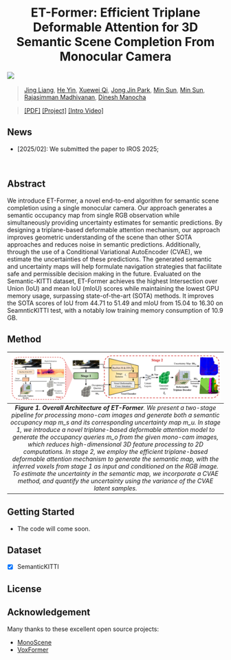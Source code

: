 <div align="center">   
  
# ET-Former: Efficient Triplane Deformable Attention for 3D Semantic Scene Completion From Monocular Camera
</div>

![](./assets/teaser.gif "")

[//]: # (> **ET-Former: Efficient Triplane Deformable Attention for 3D Semantic Scene Completion From Monocular Camera**.)

> [Jing Liang](https://jingliangc.github.io/), [He Yin](https://scholar.google.com/citations?hl=en&user=hKMVC8IAAAAJ), [Xuewei Qi](https://scholar.google.com/citations?user=pOA6uKMAAAAJ), [Jong Jin Park](https://scholar.google.com/citations?user=W-W1ew4AAAAJ), [Min Sun](https://scholar.google.com/citations?user=1Rf6sGcAAAAJ), [Min Sun](https://scholar.google.com/citations?user=1Rf6sGcAAAAJ), [Rajasimman Madhivanan](https://www.amazon.science/author/rajasimman-madhivanan), [Dinesh Manocha](https://scholar.google.com/citations?user=X08l_4IAAAAJ)


>  [[PDF]](https://arxiv.org/abs/2410.11019) [[Project]](https://github.com/jingGM/ET-Former.git) [[Intro Video]](https://youtu.be/DcXVHMpL4oQ?si=Ey5jeSMXcAdiKcAU) 


## News
- [2025/02]: We submitted the paper to IROS 2025;
</br>


## Abstract
We introduce ET-Former, a novel end-to-end algorithm for semantic scene completion using a single monocular camera. Our approach generates a semantic occupancy map from single RGB observation while simultaneously providing uncertainty estimates for semantic predictions. By designing a triplane-based deformable attention mechanism, our approach improves geometric understanding of the scene than other SOTA approaches and reduces noise in semantic predictions. Additionally, through the use of a Conditional Variational AutoEncoder (CVAE), we estimate the uncertainties of these predictions. The generated semantic and uncertainty maps will help formulate navigation strategies that facilitate safe and permissible decision making in the future. Evaluated on the Semantic-KITTI dataset, ET-Former achieves the highest Intersection over Union (IoU) and mean IoU (mIoU) scores while maintaining the lowest GPU memory usage, surpassing state-of-the-art (SOTA) methods. It improves the SOTA scores of IoU from 44.71 to 51.49 and mIoU from 15.04 to 16.30 on SeamnticKITTI test, with a notably low training memory consumption of 10.9 GB.

## Method

|                                                                                                                                                                                                                                                                                                                                                                              ![space-1.jpg](assets/architecture.png)                                                                                                                                                                                                                                                                                                                                                                              | 
|:-------------------------------------------------------------------------------------------------------------------------------------------------------------------------------------------------------------------------------------------------------------------------------------------------------------------------------------------------------------------------------------------------------------------------------------------------------------------------------------------------------------------------------------------------------------------------------------------------------------------------------------------------------------------------------------------------------------------------------------------------------------------------------------------------:| 
| ***Figure 1. Overall Architecture of ET-Former**. We present a two-stage pipeline for processing mono-cam images and generate both a semantic occupancy map m_s and its corresponding uncertainty map m_u. In stage 1, we introduce a novel triplane-based deformable attention model to generate the occupancy queries m_o from the given mono-cam images, which reduces high-dimensional 3D feature processing to 2D computations. In stage 2, we employ the efficient triplane-based deformable attention mechanism to generate the semantic map, with the inferred voxels from stage 1 as input and conditioned on the RGB image. To estimate the uncertainty in the semantic map, we incorporate a CVAE method, and quantify the uncertainty using the variance of the CVAE latent samples.* |

## Getting Started
- The code will come soon.

## Dataset

- [x] SemanticKITTI

[//]: # (## Bibtex)

[//]: # (If this work is helpful for your research, please cite the following BibTeX entry.)

[//]: # ()
[//]: # (```)

[//]: # (@InProceedings{li2023voxformer,)

[//]: # (      title={VoxFormer: Sparse Voxel Transformer for Camera-based 3D Semantic Scene Completion}, )

[//]: # (      author={Li, Yiming and Yu, Zhiding and Choy, Christopher and Xiao, Chaowei and Alvarez, Jose M and Fidler, Sanja and Feng, Chen and Anandkumar, Anima},)

[//]: # (      booktitle = {Proceedings of the IEEE/CVF Conference on Computer Vision and Pattern Recognition &#40;CVPR&#41;},)

[//]: # (      year={2023})

[//]: # (})

[//]: # (```)

## License

[//]: # (Copyright © 2022-2023, NVIDIA Corporation and Affiliates. All rights reserved.)

[//]: # ()
[//]: # (This work is made available under the Nvidia Source Code License-NC. Click [here]&#40;https://github.com/NVlabs/VoxFormer/blob/main/LICENSE&#41; to view a copy of this license.)

[//]: # ()
[//]: # (The pre-trained models are shared under [CC-BY-NC-SA-4.0]&#40;https://creativecommons.org/licenses/by-nc-sa/4.0/&#41;. If you remix, transform, or build upon the material, you must distribute your contributions under the same license as the original.)

[//]: # ()
[//]: # (For business inquiries, please visit our website and submit the form: [NVIDIA Research Licensing]&#40;https://www.nvidia.com/en-us/research/inquiries/&#41;.)

## Acknowledgement

Many thanks to these excellent open source projects:
- [MonoScene](https://github.com/astra-vision/MonoScene)
- [VoxFormer](https://github.com/NVlabs/VoxFormer)